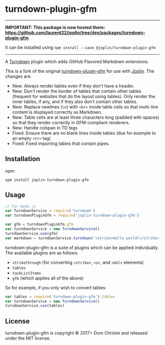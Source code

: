 # turndown-plugin-gfm

* * *

**IMPORTANT: This package is now hosted there: https://github.com/laurent22/joplin/tree/dev/packages/turndown-plugin-gfm**

It can be installed using `npm install --save @joplin/turndown-plugin-gfm`

* * *

A [Turndown](https://github.com/domchristie/turndown) plugin which adds GitHub Flavored Markdown extensions.

This is a fork of the original [turndown-plugin-gfm](https://github.com/domchristie/turndown-plugin-gfm) for use with [Joplin](https://github.com/laurent22/joplin). The changes are:

- New: Always render tables even if they don't have a header.
- New: Don't render the border of tables that contain other tables (frequent for websites that do the layout using tables). Only render the inner tables, if any, and if they also don't contain other tables.
- New: Replace newlines (`\n`) with `<br>` inside table cells so that multi-line content is displayed correctly as Markdown.
- New: Table cells are at least three characters long (padded with spaces) so that they render correctly in GFM-compliant renderers.
- New: Handle colspan in TD tags
- Fixed: Ensure there are no blank lines inside tables (due for example to an empty `<tr>` tag)
- Fixed: Fixed importing tables that contain pipes.

## Installation

npm:

```
npm install joplin-turndown-plugin-gfm
```

## Usage

```js
// For Node.js
var TurndownService = require('turndown')
var turndownPluginGfm = require('joplin-turndown-plugin-gfm')

var gfm = turndownPluginGfm.gfm
var turndownService = new TurndownService()
turndownService.use(gfm)
var markdown = turndownService.turndown('<strike>Hello world!</strike>')
```

turndown-plugin-gfm is a suite of plugins which can be applied individually. The available plugins are as follows:

- `strikethrough` (for converting `<strike>`, `<s>`, and `<del>` elements)
- `tables`
- `taskListItems`
- `gfm` (which applies all of the above)

So for example, if you only wish to convert tables:

```js
var tables = require('turndown-plugin-gfm').tables
var turndownService = new TurndownService()
turndownService.use(tables)
```

## License

turndown-plugin-gfm is copyright © 2017+ Dom Christie and released under the MIT license.
